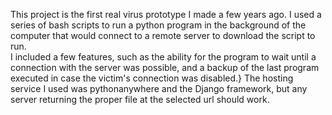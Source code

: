   This project is the first real virus prototype I made a few years ago. I used a series of bash scripts to run a python program in the background of the computer that would connect to a remote server to download the script to run.\
  I included a few features, such as the ability for the program to wait until a connection with the server was possible, and a backup of the last program executed in case the victim's connection was disabled.}
  The hosting service I used was pythonanywhere and the Django framework, but any server returning the proper file at the selected url should work.

